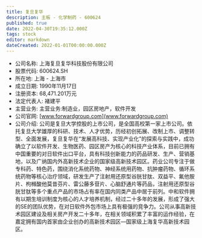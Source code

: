 ```yaml
---
title: 复旦复华
description: 主板 - 化学制药 - 600624
published: true
date: 2022-04-30T19:35:12.000Z
tags: stock
editor: markdown
dateCreated: 2022-01-01T00:00:00.000Z
---
```


- 公司名称: 上海复旦复华科技股份有限公司
- 股票代码: 600624.SH
- 所在地: 上海 - 上海市
- 成立日期: 1990年11月17日
- 注册资本: 68,471.201万元
- 法定代表人: 褚建平
- 主营业务: 主营业务:制造业，园区房地产，软件开发
- 公司官网: [www.forwardgroup.com](www.forwardgroup.com)
- 公司介绍: 公司是复旦大学控股的上市公司，是全国高校第一家上市公司。依托复旦大学雄厚的科研、技术、人才优势，历经初创拓展、改制上市、调整转型、全面发展，复旦复华在“发展高科技、实现产业化”的探索与实践中，成功确立了以软件开发、生物医药、园区房产为核心的科技产业体系，目前已拥有中国重要的对日软件出口平台，具有科技创新能力的药品研发、生产、营销基地，以及广纳国内外高新技术企业的国家级高新技术园区。药业公司专注于做专科药、特色药，围绕消化系统药物、神经系统用药物、抗肿瘤药物、循环系统药物等核心治疗领域，研发生产了注射用还原型谷胱甘肽、双益平、氟他胺片、枸橼酸他莫昔芬片、雷公藤多苷片、心脑舒通片等药品，注射用还原型谷胱甘肽等多个重点产品的市场占有率在国内同类产品中居于前列。中和软件拥有以期生培训制度为核心的人才培养机制，经过二十多年的发展，形成了强大的SE的团队优势，在对日软件外包市场上具有极强的竞争力。公司从事高新技术园区建设及相关房产开发二十多年，在相关领域积累了丰富的运作经验，在嘉定拥有国内首家由企业创办的高新技术园区—国家级上海复华高新技术园区。


